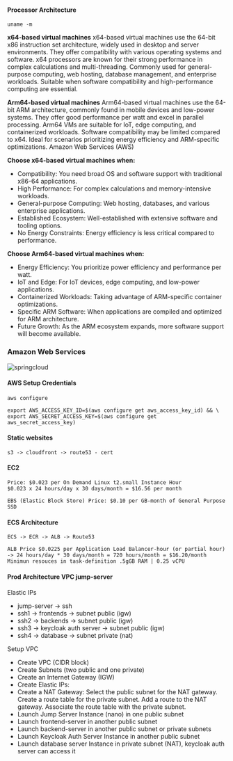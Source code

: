 #### Processor Architecture

```uname -m```

**x64-based virtual machines**
x64-based virtual machines use the 64-bit x86 instruction set architecture, widely used in desktop and server
environments. They offer compatibility with various operating systems and software. x64 processors are known for their
strong performance in complex calculations and multi-threading. Commonly used for general-purpose computing, web
hosting, database management, and enterprise workloads. Suitable when software compatibility and high-performance
computing are essential.

**Arm64-based virtual machines**
Arm64-based virtual machines use the 64-bit ARM architecture, commonly found in mobile devices and low-power systems.
They offer good performance per watt and excel in parallel processing. Arm64 VMs are suitable for IoT, edge computing,
and containerized workloads. Software compatibility may be limited compared to x64. Ideal for scenarios prioritizing
energy efficiency and ARM-specific optimizations.
Amazon Web Services (AWS)

**Choose x64-based virtual machines when:**

- Compatibility: You need broad OS and software support with traditional x86-64 applications.
- High Performance: For complex calculations and memory-intensive workloads.
- General-purpose Computing: Web hosting, databases, and various enterprise applications.
- Established Ecosystem: Well-established with extensive software and tooling options.
- No Energy Constraints: Energy efficiency is less critical compared to performance.

**Choose Arm64-based virtual machines when:**

- Energy Efficiency: You prioritize power efficiency and performance per watt.
- IoT and Edge: For IoT devices, edge computing, and low-power applications.
- Containerized Workloads: Taking advantage of ARM-specific container optimizations.
- Specific ARM Software: When applications are compiled and optimized for ARM architecture.
- Future Growth: As the ARM ecosystem expands, more software support will become available.

### Amazon Web Services

![springcloud](https://images.chaincuet.com/wiki/aws-arch.gif)

#### AWS Setup Credentials

####               

```
aws configure

export AWS_ACCESS_KEY_ID=$(aws configure get aws_access_key_id) && \
export AWS_SECRET_ACCESS_KEY=$(aws configure get aws_secret_access_key)
```

#### Static websites

```
s3 -> cloudfront -> route53 - cert
```

#### EC2

```
Price: $0.023 per On Demand Linux t2.small Instance Hour
$0.023 x 24 hours/day x 30 days/month = $16.56 per month

EBS (Elastic Block Store) Price: $0.10 per GB-month of General Purpose SSD
```

#### ECS Architecture

```
ECS -> ECR -> ALB -> Route53

ALB Price $0.0225 per Application Load Balancer-hour (or partial hour)
-> 24 hours/day * 30 days/month = 720 hours/month = $16.20/month
Minimun resouces in task-definition .5gGB RAM | 0.25 vCPU
```

#### Prod Architecture VPC jump-server

Elastic IPs

- jump-server -> ssh
- ssh1 -> frontends -> subnet public (igw)
- ssh2 -> backends -> subnet public (igw)
- ssh3 -> keycloak auth server -> subnet public (igw)
- ssh4 -> database -> subnet private (nat)

Setup VPC

- Create VPC (CIDR block)
- Create Subnets (two public and one private)
- Create an Internet Gateway (IGW)
- Create Elastic IPs:
- Create a NAT Gateway:
  Select the public subnet for the NAT gateway.
  Create a route table for the private subnet. Add a route to the NAT gateway. Associate the route table with the
  private subnet.
- Launch Jump Server Instance (nano) in one public subnet
- Launch frontend-server in another public subnet
- Launch backend-server in another public subnet or private subnets
- Launch Keycloak Auth Server Instance in another public subnet
- Launch database server Instance in private subnet (NAT), keycloak auth server can access it
